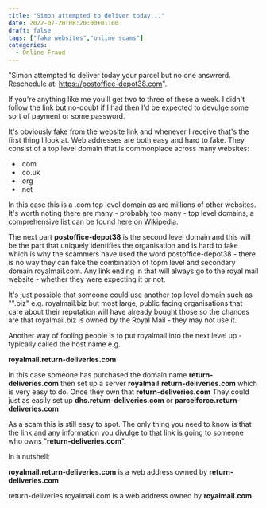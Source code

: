 ```yaml
---
title: "Simon attempted to deliver today..."
date: 2022-07-20T08:20:00+01:00
draft: false
tags: ["fake websites","online scams"]
categories:
  - Online Fraud
---
```


"Simon attempted to deliver today your parcel but no one answrerd. Reschedule at: https://postoffice-depot38.com".

If you're anything like me you'll get two to three of these a week. I didn't follow the link but no-doubt if I had then I'd be expected to devulge some sort of payment or some password.

It's obviously fake from the website link and whenever I receive that's the first thing I look at. Web addresses are both easy and hard to fake. They consist of a top level domain that is commonplace across many websites:

* .com
* .co.uk
* .org
* .net

In this case this is a .com top level domain as are millions of other websites. It's worth noting there are many - probably too many - top level domains, a comprehensive list can be [found here on Wikipedia](https://en.wikipedia.org/wiki/List_of_Internet_top-level_domains). 

The next part **postoffice-depot38** is the second level domain and this will be the part that uniquely identifies the organisation and is hard to fake which is why the scammers have used the word postoffice-depot38 - there is no way they can fake the combination of topm level and secondary domain royalmail.com. Any link ending in that will always go to the royal mail website - whether they were expecting it or not.

It's just possible that someone could use another top level domain such as "".biz" e.g. royalmail.biz but most large, public facing  organisations that care about their reputation will have already bought those so the chances are that royalmail.biz is owned by the Royal Mail - they may not use it.

Another way of fooling people is to put royalmail into the next level up - typically called the host name e.g.

**royalmail.return-deliveries.com**

In this case someone has purchased the domain name **return-deliveries.com** then set up a server **royalmail.return-deliveries.com** which is very easy to do. Once they own that **return-deliveries.com** They could just as easily set up **dhs.return-deliveries.com** or **parcelforce.return-deliveries.com**

As a scam this is still easy to spot. The only thing you need to know is that the link and any information you divulge to that link is going to someone who owns "**return-deliveries.com**".

In a nutshell:

**royalmail.return-deliveries.com** is a web address owned by **return-deliveries.com**

return-deliveries.royalmail.com is a web address owned by **royalmail.com**

​     
